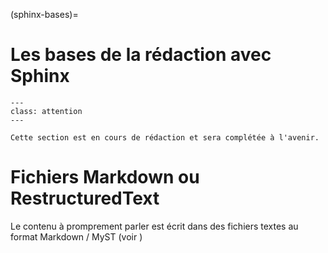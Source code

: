 (sphinx-bases)=

# Les bases de la rédaction avec Sphinx

```{admonition} En cours de rédaction
---
class: attention
---

Cette section est en cours de rédaction et sera complétée à l'avenir.

```

# Fichiers Markdown ou RestructuredText

Le contenu à promprement parler est écrit dans des fichiers textes au format
Markdown / MyST (voir )
